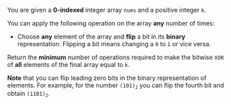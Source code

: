You are given a **0-indexed** integer array `nums` and a positive integer `k`.

You can apply the following operation on the array **any** number of times:

- Choose **any** element of the array and **flip** a bit in its **binary** representation. Flipping a bit means changing a `0` to `1` or vice versa.

Return the **minimum** number of operations required to make the bitwise `XOR` of **all** elements of the final array equal to `k`.

**Note** that you can flip leading zero bits in the binary representation of elements. For example, for the number <code>(101)<sub>2</sub></code> you can flip the fourth bit and obtain <code>(1101)<sub>2</sub></code>.
